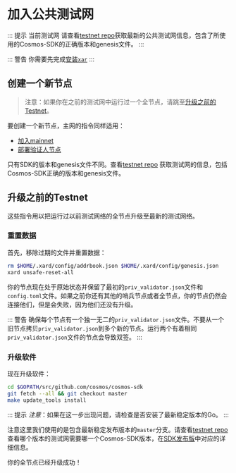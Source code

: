# 加入公共测试网

::: 提示 当前测试网
请查看[testnet repo](https://github.com/cosmos/testnets)获取最新的公共测试网信息，包含了所使用的Cosmos-SDK的正确版本和genesis文件。
:::

::: 警告
你需要先完成[安装`xar`](./installation.md)
:::

## 创建一个新节点

> 注意：如果你在之前的测试网中运行过一个全节点，请跳至[升级之前的Testnet](#upgrading-from-previous-testnet)。

要创建一个新节点，主网的指令同样适用：

+ [加入mainnet](./join-mainnet.md)
+ [部署验证人节点](./validators/validator-setup.md)

只有SDK的版本和genesis文件不同。查看[testnet repo](https://github.com/cosmos/testnets)
获取测试网的信息，包括Cosmos-SDK正确的版本和genesis文件。


## 升级之前的Testnet

这些指令用以把运行过以前测试网络的全节点升级至最新的测试网络。

### 重置数据

首先，移除过期的文件并重置数据：

```bash
rm $HOME/.xard/config/addrbook.json $HOME/.xard/config/genesis.json
xard unsafe-reset-all
```

你的节点现在处于原始状态并保留了最初的`priv_validator.json`文件和`config.toml`文件。如果之前你还有其他的哨兵节点或者全节点，你的节点仍然会连接他们，但是会失败，因为他们还没有升级。

::: 警告
确保每个节点有一个独一无二的`priv_validator.json`文件。不要从一个旧节点拷贝`priv_validator.json`到多个新的节点。运行两个有着相同`priv_validator.json`文件的节点会导致双签。
:::

### 升级软件

现在升级软件：

```bash
cd $GOPATH/src/github.com/cosmos/cosmos-sdk
git fetch --all && git checkout master
make update_tools install
```

::: 提示
*注意*：如果在这一步出现问题，请检查是否安装了最新稳定版本的Go。
:::

注意这里我们使用的是包含最新稳定发布版本的`master`分支。请查看[testnet repo](https://github.com/cosmos/testnets)查看哪个版本的测试网需要哪一个Cosmos-SDK版本，在[SDK发布版](https://github.com/cosmos/cosmos-sdk/releases)中对应的详细信息。

你的全节点已经升级成功！